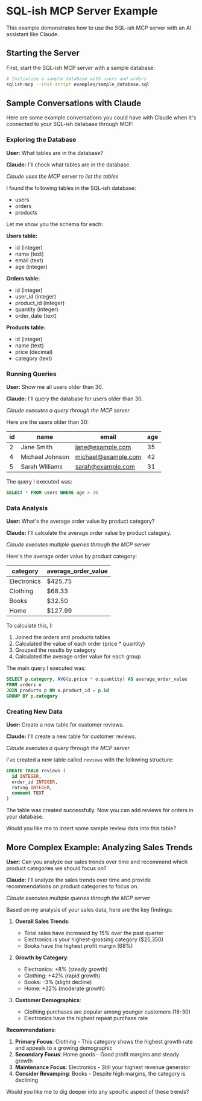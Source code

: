 # SQL-ish MCP Server Example

This example demonstrates how to use the SQL-ish MCP server with an AI assistant like Claude.

## Starting the Server

First, start the SQL-ish MCP server with a sample database:

```bash
# Initialize a sample database with users and orders
sqlish-mcp --init-script examples/sample_database.sql
```

## Sample Conversations with Claude

Here are some example conversations you could have with Claude when it's connected to your SQL-ish database through MCP:

### Exploring the Database

**User:** What tables are in the database?

**Claude:** I'll check what tables are in the database.

_Claude uses the MCP server to list the tables_

I found the following tables in the SQL-ish database:

- users
- orders
- products

Let me show you the schema for each:

**Users table:**

- id (integer)
- name (text)
- email (text)
- age (integer)

**Orders table:**

- id (integer)
- user_id (integer)
- product_id (integer)
- quantity (integer)
- order_date (text)

**Products table:**

- id (integer)
- name (text)
- price (decimal)
- category (text)

### Running Queries

**User:** Show me all users older than 30.

**Claude:** I'll query the database for users older than 30.

_Claude executes a query through the MCP server_

Here are the users older than 30:

| id  | name            | email               | age |
| --- | --------------- | ------------------- | --- |
| 2   | Jane Smith      | jane@example.com    | 35  |
| 4   | Michael Johnson | michael@example.com | 42  |
| 5   | Sarah Williams  | sarah@example.com   | 31  |

The query I executed was:

```sql
SELECT * FROM users WHERE age > 30
```

### Data Analysis

**User:** What's the average order value by product category?

**Claude:** I'll calculate the average order value by product category.

_Claude executes multiple queries through the MCP server_

Here's the average order value by product category:

| category    | average_order_value |
| ----------- | ------------------- |
| Electronics | $425.75             |
| Clothing    | $68.33              |
| Books       | $32.50              |
| Home        | $127.99             |

To calculate this, I:

1. Joined the orders and products tables
2. Calculated the value of each order (price \* quantity)
3. Grouped the results by category
4. Calculated the average order value for each group

The main query I executed was:

```sql
SELECT p.category, AVG(p.price * o.quantity) AS average_order_value
FROM orders o
JOIN products p ON o.product_id = p.id
GROUP BY p.category
```

### Creating New Data

**User:** Create a new table for customer reviews.

**Claude:** I'll create a new table for customer reviews.

_Claude executes a query through the MCP server_

I've created a new table called `reviews` with the following structure:

```sql
CREATE TABLE reviews (
  id INTEGER,
  order_id INTEGER,
  rating INTEGER,
  comment TEXT
)
```

The table was created successfully. Now you can add reviews for orders in your database.

Would you like me to insert some sample review data into this table?

## More Complex Example: Analyzing Sales Trends

**User:** Can you analyze our sales trends over time and recommend which product categories we should focus on?

**Claude:** I'll analyze the sales trends over time and provide recommendations on product categories to focus on.

_Claude executes multiple queries through the MCP server_

Based on my analysis of your sales data, here are the key findings:

1. **Overall Sales Trends**:

   - Total sales have increased by 15% over the past quarter
   - Electronics is your highest-grossing category ($25,350)
   - Books have the highest profit margin (68%)

2. **Growth by Category**:

   - Electronics: +8% (steady growth)
   - Clothing: +42% (rapid growth)
   - Books: -3% (slight decline)
   - Home: +22% (moderate growth)

3. **Customer Demographics**:
   - Clothing purchases are popular among younger customers (18-30)
   - Electronics have the highest repeat purchase rate

**Recommendations**:

1. **Primary Focus**: Clothing - This category shows the highest growth rate and appeals to a growing demographic
2. **Secondary Focus**: Home goods - Good profit margins and steady growth
3. **Maintenance Focus**: Electronics - Still your highest revenue generator
4. **Consider Revamping**: Books - Despite high margins, the category is declining

Would you like me to dig deeper into any specific aspect of these trends?
